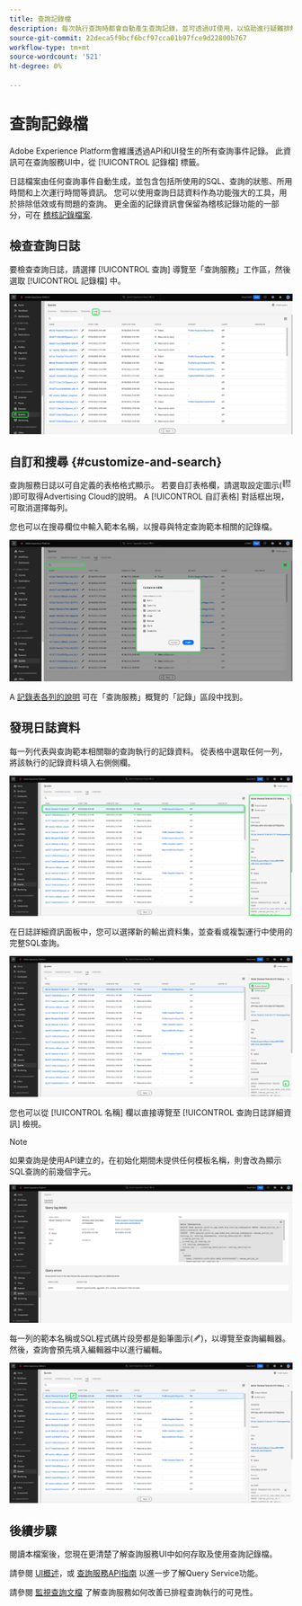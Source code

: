 ```yaml
---
title: 查詢記錄檔
description: 每次執行查詢時都會自動產生查詢記錄，並可透過UI使用，以協助進行疑難排解。 本檔案概述如何使用和導覽UI的「查詢服務記錄檔」區段。
source-git-commit: 22deca5f9bcf6bcf97cca01b97fce9d22800b767
workflow-type: tm+mt
source-wordcount: '521'
ht-degree: 0%

---
```


# 查詢記錄檔

Adobe Experience Platform會維護透過API和UI發生的所有查詢事件記錄。 此資訊可在查詢服務UI中，從 [!UICONTROL 記錄檔] 標籤。

日誌檔案由任何查詢事件自動生成，並包含包括所使用的SQL、查詢的狀態、所用時間和上次運行時間等資訊。 您可以使用查詢日誌資料作為功能強大的工具，用於排除低效或有問題的查詢。 更全面的記錄資訊會保留為稽核記錄功能的一部分，可在 [稽核記錄檔案](../../landing/governance-privacy-security/audit-logs/overview.md).

## 檢查查詢日誌

要檢查查詢日誌，請選擇 [!UICONTROL 查詢] 導覽至「查詢服務」工作區，然後選取 [!UICONTROL 記錄檔] 中。

![反白顯示查詢和記錄的Platform UI。](../images/ui/query-log/logs.png)

## 自訂和搜尋 {#customize-and-search}

查詢服務日誌以可自定義的表格格式顯示。 若要自訂表格欄，請選取設定圖示(![設定圖示。](../images/ui/query-log/settings-icon.png))即可取得Advertising Cloud的說明。 A [!UICONTROL 自訂表格] 對話框出現，可取消選擇每列。

您也可以在搜尋欄位中輸入範本名稱，以搜尋與特定查詢範本相關的記錄檔。

![反白顯示「查詢記錄工作區」(Querys Log workspace with the search bar and manage column table)下拉式清單。](../images/ui/query-log/customize-logs.png)

A [記錄表各列的說明](./overview.md#log) 可在「查詢服務」概覽的「記錄」區段中找到。

## 發現日誌資料

每一列代表與查詢範本相關聯的查詢執行的記錄資料。 從表格中選取任何一列，將該執行的記錄資料填入右側側欄。

![選中一行的「查詢日誌」工作區，右側邊欄中突出顯示日誌資料。](../images/ui/query-log/log-details.png)

在日誌詳細資訊面板中，您可以選擇新的輸出資料集，並查看或複製運行中使用的完整SQL查詢。

![選中一行的「查詢日誌」工作區，並突出顯示輸出資料集和SQL查詢。](../images/ui/query-log/edit-output-dataset.png)

您也可以從 [!UICONTROL 名稱] 欄以直接導覽至 [!UICONTROL 查詢日誌詳細資訊] 檢視。

>[!NOTE]
>
>如果查詢是使用API建立的，在初始化期間未提供任何模板名稱，則會改為顯示SQL查詢的前幾個字元。

![查詢日誌詳細資訊視圖。](../images/ui/query-log/query-log-details.png)

每一列的範本名稱或SQL程式碼片段旁都是鉛筆圖示(![鉛筆圖示。](../images/ui/query-log/edit-icon.png))，以導覽至查詢編輯器。 然後，查詢會預先填入編輯器中以進行編輯。

![以鉛筆圖示反白顯示「查詢記錄」工作區。](../images/ui/query-log/edit-query.png)

## 後續步驟

閱讀本檔案後，您現在更清楚了解查詢服務UI中如何存取及使用查詢記錄檔。

請參閱 [UI概述](./overview.md)，或 [查詢服務API指南](../api/getting-started.md) 以進一步了解Query Service功能。

請參閱 [監視查詢文檔](./monitor-queries.md) 了解查詢服務如何改善已排程查詢執行的可見性。
